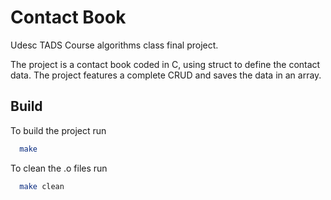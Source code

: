 # Contact Book

Udesc TADS Course algorithms class final project.

The project is a contact book coded in C, using struct to define the contact data.
The project features a complete CRUD and saves the data in an array.


## Build

To build the project run

```bash
  make
```

To clean the .o files run
```bash 
  make clean
```
